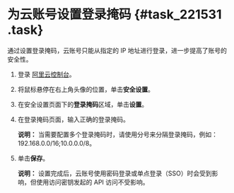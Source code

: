 # 为云账号设置登录掩码 {#task_221531 .task}

通过设置登录掩码，云账号只能从指定的 IP 地址进行登录，进一步提高了账号的安全性。

1.  登录 [阿里云控制台](https://homenew.console.aliyun.com/)。
2.  将鼠标悬停在右上角头像的位置，单击**安全设置**。
3.  在安全设置页面下的**登录掩码**区域，单击**设置**。
4.  在登录掩码页面，输入正确的登录掩码。 

    **说明：** 当需要配置多个登录掩码时，请使用分号来分隔登录掩码，例如：192.168.0.0/16;10.0.0.0/8。

5.  单击**保存**。 

    **说明：** 设置完成后，云账号使用密码登录或单点登录（SSO）时会受到影响，但使用访问密钥发起的 API 访问不受影响。


